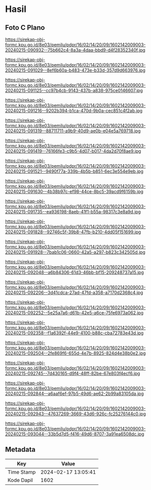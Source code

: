# Hasil

## Foto C Plano

https://sirekap-obj-formc.kpu.go.id/8e03/pemilu/pdpr/16/02/14/20/09/1602142009003-20240215-090932--75b662c4-8a3a-4daa-bbd9-d4f28352340f.jpg

https://sirekap-obj-formc.kpu.go.id/8e03/pemilu/pdpr/16/02/14/20/09/1602142009003-20240215-091029--8ef6b60a-b483-473e-b33d-357d9d663976.jpg

https://sirekap-obj-formc.kpu.go.id/8e03/pemilu/pdpr/16/02/14/20/09/1602142009003-20240215-091125--cc97b4cb-9143-437b-a838-975ce0146607.jpg

https://sirekap-obj-formc.kpu.go.id/8e03/pemilu/pdpr/16/02/14/20/09/1602142009003-20240215-091216--9202b394-b1ca-470d-9b0a-cec851c4f2ab.jpg

https://sirekap-obj-formc.kpu.go.id/8e03/pemilu/pdpr/16/02/14/20/09/1602142009003-20240215-091319--88711711-a9b9-40d9-ae0b-e04e5a769718.jpg

https://sirekap-obj-formc.kpu.go.id/8e03/pemilu/pdpr/16/02/14/20/09/1602142009003-20240215-091419--76166fe3-c9b5-4d07-b017-4da2d70f8ae9.jpg

https://sirekap-obj-formc.kpu.go.id/8e03/pemilu/pdpr/16/02/14/20/09/1602142009003-20240215-091521--9490f77a-339b-4b5b-b851-6ec3e554e9eb.jpg

https://sirekap-obj-formc.kpu.go.id/8e03/pemilu/pdpr/16/02/14/20/09/1602142009003-20240215-091630--4b38b97c-ef98-44ce-8bc5-39acd9f6159b.jpg

https://sirekap-obj-formc.kpu.go.id/8e03/pemilu/pdpr/16/02/14/20/09/1602142009003-20240215-091735--ea936198-8aeb-41f1-b55a-98317c3e8a9d.jpg

https://sirekap-obj-formc.kpu.go.id/8e03/pemilu/pdpr/16/02/14/20/09/1602142009003-20240215-091828--92746c5f-39b8-47fb-b210-4dd05f151699.jpg

https://sirekap-obj-formc.kpu.go.id/8e03/pemilu/pdpr/16/02/14/20/09/1602142009003-20240215-091928--7bab1c06-0660-42a5-a297-b823c342505d.jpg

https://sirekap-obj-formc.kpu.go.id/8e03/pemilu/pdpr/16/02/14/20/09/1602142009003-20240215-092048--a6b84306-61d3-46bb-bf15-209248737a15.jpg

https://sirekap-obj-formc.kpu.go.id/8e03/pemilu/pdpr/16/02/14/20/09/1602142009003-20240215-092206--3d41cdca-27ad-47fd-a358-a7170d2368c4.jpg

https://sirekap-obj-formc.kpu.go.id/8e03/pemilu/pdpr/16/02/14/20/09/1602142009003-20240215-092252--5e25a7a6-d61b-42e5-a6ce-75fe6973a062.jpg

https://sirekap-obj-formc.kpu.go.id/8e03/pemilu/pdpr/16/02/14/20/09/1602142009003-20240215-092358--f1a6392f-44e9-4100-b88c-cba72783e43d.jpg

https://sirekap-obj-formc.kpu.go.id/8e03/pemilu/pdpr/16/02/14/20/09/1602142009003-20240215-092504--2fe869f6-655d-4e7b-8925-824d4e38b0e2.jpg

https://sirekap-obj-formc.kpu.go.id/8e03/pemilu/pdpr/16/02/14/20/09/1602142009003-20240215-092745--7d430165-d9f4-48ff-82be-67e803f4ecf6.jpg

https://sirekap-obj-formc.kpu.go.id/8e03/pemilu/pdpr/16/02/14/20/09/1602142009003-20240215-092844--a6aaf6ef-97b5-49d6-ae62-2b99a83105da.jpg

https://sirekap-obj-formc.kpu.go.id/8e03/pemilu/pdpr/16/02/14/20/09/1602142009003-20240215-092943--47637269-3669-43d6-926c-fc25276144c0.jpg

https://sirekap-obj-formc.kpu.go.id/8e03/pemilu/pdpr/16/02/14/20/09/1602142009003-20240215-093044--33b5d7d5-f416-49d6-8707-3a91ea6508dc.jpg


## Metadata

| Key        | Value               |
| ---------- | ------------------- |
| Time Stamp | 2024-02-17 13:05:41 |
| Kode Dapil | 1602                |



